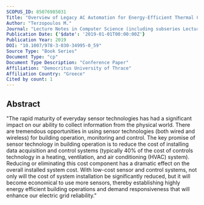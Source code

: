 ```yaml
---
SCOPUS_ID: 85076985031
Title: "Overview of Legacy AC Automation for Energy-Efficient Thermal Comfort Preservation"
Author: "Terzopoulos M."
Journal: "Lecture Notes in Computer Science (including subseries Lecture Notes in Artificial Intelligence and Lecture Notes in Bioinformatics)"
Publication Date: {'$date': '2019-01-01T00:00:00Z'}
Publication Year: 2019
DOI: "10.1007/978-3-030-34995-0_59"
Source Type: "Book Series"
Document Type: "cp"
Document Type Description: "Conference Paper"
Affiliation: "Democritus University of Thrace"
Affiliation Country: "Greece"
Cited by count: 1
---
```


## Abstract
"The rapid maturity of everyday sensor technologies has had a significant impact on our ability to collect information from the physical world. There are tremendous opportunities in using sensor technologies (both wired and wireless) for building operation, monitoring and control. The key promise of sensor technology in building operation is to reduce the cost of installing data acquisition and control systems (typically 40% of the cost of controls technology in a heating, ventilation, and air conditioning (HVAC) system). Reducing or eliminating this cost component has a dramatic effect on the overall installed system cost. With low-cost sensor and control systems, not only will the cost of system installation be significantly reduced, but it will become economical to use more sensors, thereby establishing highly energy efficient building operations and demand responsiveness that will enhance our electric grid reliability."
